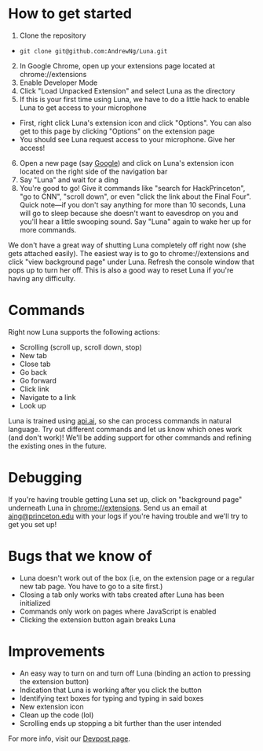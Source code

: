 # How to get started

1. Clone the repository
  * `git clone git@github.com:AndrewNg/Luna.git`
2. In Google Chrome, open up your extensions page located at chrome://extensions
3. Enable Developer Mode
4. Click "Load Unpacked Extension" and select Luna as the directory
5. If this is your first time using Luna, we have to do a little hack to enable Luna to get access to your microphone
  * First, right click Luna's extension icon and click "Options". You can also get to this page by clicking "Options" on the extension page
  * You should see Luna request access to your microphone. Give her access!
6. Open a new page (say [Google](http://google.com)) and click on Luna's extension icon located on the right side of the navigation bar
7. Say "Luna" and wait for a ding
8. You're good to go! Give it commands like "search for HackPrinceton", "go to CNN", "scroll down", or even "click the link about the Final Four". Quick note—if you don't say anything for more than 10 seconds, Luna will go to sleep because she doesn't want to eavesdrop on you and you'll hear a little swooping sound. Say "Luna" again to wake her up for more commands.

We don't have a great way of shutting Luna completely off right now (she gets attached easily). The easiest way is to go to chrome://extensions and click "view background page" under Luna. Refresh the console window that pops up to turn her off. This is also a good way to reset Luna if you're having any difficulty.

# Commands
Right now Luna supports the following actions:
  * Scrolling (scroll up, scroll down, stop)
  * New tab
  * Close tab
  * Go back
  * Go forward
  * Click link
  * Navigate to a link
  * Look up

Luna is trained using [api.ai](https://api.ai/), so she can process commands in natural language. Try out different commands and let us know which ones work (and don't work)! We'll be adding support for other commands and refining the existing ones in the future.

# Debugging
If you're having trouble getting Luna set up, click on "background page" underneath Luna in [chrome://extensions](chrome://extensions). Send us an email at ajng@princeton.edu with your logs if you're having trouble and we'll try to get you set up!

# Bugs that we know of
* Luna doesn't work out of the box (i.e, on the extension page or a regular new tab page. You have to go to a site first.)
* Closing a tab only works with tabs created after Luna has been initialized
* Commands only work on pages where JavaScript is enabled
* Clicking the extension button again breaks Luna

# Improvements
* An easy way to turn on and turn off Luna (binding an action to pressing the extension button)
* Indication that Luna is working after you click the button
* Identifying text boxes for typing and typing in said boxes
* New extension icon
* Clean up the code (lol)
* Scrolling ends up stopping a bit further than the user intended

For more info, visit our [Devpost page](http://devpost.com/software/lucy).
